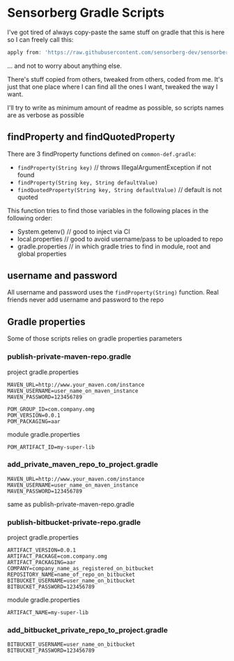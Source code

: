# Sensorberg Gradle Scripts

I've got tired of always copy-paste the same stuff on gradle that this is here so I can freely call this:
```groovy
apply from: 'https://raw.githubusercontent.com/sensorberg-dev/sensorberg-gradle-scripts/master/somes-script.gradle'
```
... and not to worry about anything else.

There's stuff copied from others, tweaked from others, coded from me.
It's just that one place where I can find all the ones I want, tweaked the way I want.

I'll try to write as minimum amount of readme as possible, so scripts names are as verbose as possible

## findProperty and findQuotedProperty

There are 3 findProperty functions defined on `common-def.gradle`:
- `findProperty(String key)` // throws IllegalArgumentException if not found
- `findProperty(String key, String defaultValue)`
- `findQuotedProperty(String key, String defaultValue)` // default is not quoted

This function tries to find those variables in the following places in the following order:

- System.getenv() // good to inject via CI
- local.properties // good to avoid username/pass to be uploaded to repo
- gradle.properties // in which gradle tries to find in module, root and global properties

## username and password
All username and password uses the `findProperty(String)` function.
Real friends never add username and password to the repo

## Gradle properties
Some of those scripts relies on gradle properties parameters

### publish-private-maven-repo.gradle
project gradle.properties
```
MAVEN_URL=http://www.your_maven.com/instance
MAVEN_USERNAME=user_name_on_maven_instance
MAVEN_PASSWORD=123456789

POM_GROUP_ID=com.company.omg
POM_VERSION=0.0.1
POM_PACKAGING=aar
```
module gradle.properties
```
POM_ARTIFACT_ID=my-super-lib
```

### add_private_maven_repo_to_project.gradle
```
MAVEN_URL=http://www.your_maven.com/instance
MAVEN_USERNAME=user_name_on_maven_instance
MAVEN_PASSWORD=123456789
```
same as publish-private-maven-repo.gradle

### publish-bitbucket-private-repo.gradle
project gradle.properties
```
ARTIFACT_VERSION=0.0.1
ARTIFACT_PACKAGE=com.company.omg
ARTIFACT_PACKAGING=aar
COMPANY=company_name_as_registered_on_bitbucket
REPOSITORY_NAME=name_of_repo_on_bitbucket
BITBUCKET_USERNAME=user_name_on_bitbucket
BITBUCKET_PASSWORD=123456789
```
module gradle.properties
```
ARTIFACT_NAME=my-super-lib
```

### add_bitbucket_private_repo_to_project.gradle
```
BITBUCKET_USERNAME=user_name_on_bitbucket
BITBUCKET_PASSWORD=123456789
```
